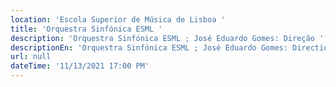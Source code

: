 ```yaml
---
location: 'Escola Superior de Música de Lisboa '
title: 'Orquestra Sinfónica ESML '
description: 'Orquestra Sinfónica ESML ; José Eduardo Gomes: Direção '
descriptionEn: 'Orquestra Sinfónica ESML ; José Eduardo Gomes: Direction '
url: null
dateTime: '11/13/2021 17:00 PM'
---
```


